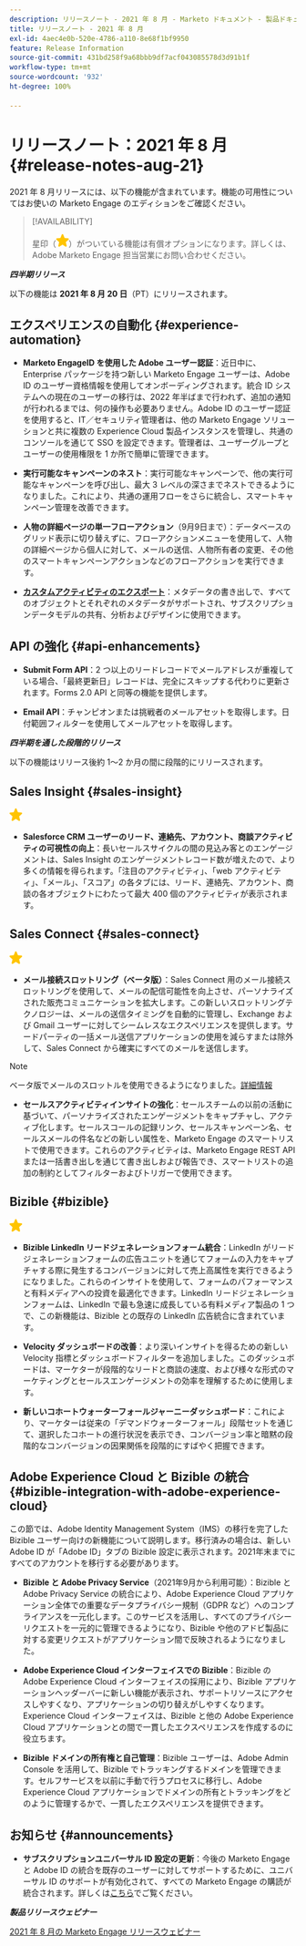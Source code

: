 ```yaml
---
description: リリースノート - 2021 年 8 月 - Marketo ドキュメント - 製品ドキュメント
title: リリースノート - 2021 年 8 月
exl-id: 4aec4e0b-520e-4786-a110-8e68f1bf9950
feature: Release Information
source-git-commit: 431bd258f9a68bbb9df7acf043085578d3d91b1f
workflow-type: tm+mt
source-wordcount: '932'
ht-degree: 100%

---
```


# リリースノート：2021 年 8 月 {#release-notes-aug-21}

2021 年 8 月リリースには、以下の機能が含まれています。機能の可用性についてはお使いの Marketo Engage のエディションをご確認ください。

>[!AVAILABILITY]
>
>星印（![](assets/yellow-star.png)）がついている機能は有償オプションになります。詳しくは、Adobe Marketo Engage 担当営業にお問い合わせください。

**_四半期リリース_**

以下の機能は **2021 年 8 月 20 日**（PT）にリリースされます。

## エクスペリエンスの自動化 {#experience-automation}

* **Marketo EngageID を使用した Adobe ユーザー認証**：近日中に、Enterprise パッケージを持つ新しい Marketo Engage ユーザーは、Adobe ID のユーザー資格情報を使用してオンボーディングされます。統合 ID システムへの現在のユーザーの移行は、2022 年半ばまで行われず、追加の通知が行われるまでは、何の操作も必要ありません。Adobe ID のユーザー認証を使用すると、IT／セキュリティ管理者は、他の Marketo Engage ソリューションと共に複数の Experience Cloud 製品インスタンスを管理し、共通のコンソールを通じて SSO を設定できます。管理者は、ユーザーグループとユーザーの使用権限を 1 か所で簡単に管理できます。

* **実行可能なキャンペーンのネスト**：実行可能なキャンペーンで、他の実行可能なキャンペーンを呼び出し、最大 3 レベルの深さまでネストできるようになりました。これにより、共通の運用フローをさらに統合し、スマートキャンペーン管理を改善できます。

* **人物の詳細ページの単一フローアクション**（9月9日まで）：データベースのグリッド表示に切り替えずに、フローアクションメニューを使用して、人物の詳細ページから個人に対して、メールの送信、人物所有者の変更、その他のスマートキャンペーンアクションなどのフローアクションを実行できます。

* **[カスタムアクティビティのエクスポート](/help/marketo/product-docs/administration/marketo-custom-activities/custom-activity-metadata-export.md)**：メタデータの書き出しで、すべてのオブジェクトとそれぞれのメタデータがサポートされ、サブスクリプションデータモデルの共有、分析およびデザインに使用できます。

## API の強化 {#api-enhancements}

* **Submit Form API**：2 つ以上のリードレコードでメールアドレスが重複している場合、「最終更新日」レコードは、完全にスキップする代わりに更新されます。Forms 2.0 API と同等の機能を提供します。

* **Email API**：チャンピオンまたは挑戦者のメールアセットを取得します。日付範囲フィルターを使用してメールアセットを取得します。

**_四半期を通した段階的リリース_**

以下の機能はリリース後約 1～2 か月の間に段階的にリリースされます。

## Sales Insight {#sales-insight}

![（星印）](assets/yellow-star.png)

* **Salesforce CRM ユーザーのリード、連絡先、アカウント、商談アクティビティの可視性の向上**：長いセールスサイクルの間の見込み客とのエンゲージメントは、Sales Insight のエンゲージメントレコード数が増えたので、より多くの情報を得られます。「注目のアクティビティ」、「web アクティビティ」、「メール」、「スコア」の各タブには、リード、連絡先、アカウント、商談の各オブジェクトにわたって最大 400 個のアクティビティが表示されます。

## Sales Connect {#sales-connect}

![（星印）](assets/yellow-star.png)

* **メール接続スロットリング（ベータ版）**：Sales Connect 用のメール接続スロットリングを使用して、メールの配信可能性を向上させ、パーソナライズされた販売コミュニケーションを拡大します。この新しいスロットリングテクノロジーは、メールの送信タイミングを自動的に管理し、Exchange および Gmail ユーザーに対してシームレスなエクスペリエンスを提供します。サードパーティの一括メール送信アプリケーションの使用を減らすまたは除外して、Sales Connect から確実にすべてのメールを送信します。

>[!NOTE]
>
>ベータ版でメールのスロットルを使用できるようになりました。[詳細情報](/help/marketo/product-docs/marketo-sales-connect/email/email-delivery/email-connection-throttling.md)

* **セールスアクティビティインサイトの強化**：セールスチームの以前の活動に基づいて、パーソナライズされたエンゲージメントをキャプチャし、アクティブ化します。セールスコールの記録リンク、セールスキャンペーン名、セールスメールの件名などの新しい属性を、Marketo Engage のスマートリストで使用できます。これらのアクティビティは、Marketo Engage REST API または一括書き出しを通じて書き出しおよび報告でき、スマートリストの追加の制約としてフィルターおよびトリガーで使用できます。

## Bizible {#bizible}

![](assets/yellow-star.png)

* **Bizible LinkedIn リードジェネレーションフォーム統合**：LinkedIn がリードジェネレーションフォームの広告ユニットを通じてフォームの入力をキャプチャする際に発生するコンバージョンに対して売上高属性を実行できるようになりました。これらのインサイトを使用して、フォームのパフォーマンスと有料メディアへの投資を最適化できます。LinkedIn リードジェネレーションフォームは、LinkedIn で最も急速に成長している有料メディア製品の 1 つで、この新機能は、Bizible との既存の LinkedIn 広告統合に含まれています。

* **Velocity ダッシュボードの改善**：より深いインサイトを得るための新しい Velocity 指標とダッシュボードフィルターを追加しました。このダッシュボードは、マーケターが段階的なリードと商談の速度、および様々な形式のマーケティングとセールスエンゲージメントの効率を理解するために使用します。

* **新しいコホートウォーターフォールジャーニーダッシュボード**：これにより、マーケターは従来の「デマンドウォーターフォール」段階セットを通じて、選択したコホートの進行状況を表示でき、コンバージョン率と暗黙の段階的なコンバージョンの因果関係を段階的にすばやく把握できます。

## Adobe Experience Cloud と Bizible の統合 {#bizible-integration-with-adobe-experience-cloud}

この節では、Adobe Identity Management System（IMS）の移行を完了した Bizible ユーザー向けの新機能について説明します。移行済みの場合は、新しい Adobe ID が「Adobe ID」タブの Bizible 設定に表示されます。2021年末までにすべてのアカウントを移行する必要があります。

* **Bizible と Adobe Privacy Service**（2021年9月から利用可能）：Bizible と Adobe Privacy Service の統合により、Adobe Experience Cloud アプリケーション全体での重要なデータプライバシー規制（GDPR など）へのコンプライアンスを一元化します。このサービスを活用し、すべてのプライバシーリクエストを一元的に管理できるようになり、Bizible や他のアドビ製品に対する変更リクエストがアプリケーション間で反映されるようになりました。

* **Adobe Experience Cloud インターフェイスでの Bizible**：Bizible の Adobe Experience Cloud インターフェイスの採用により、Bizible アプリケーションヘッダーバーに新しい機能が表示され、サポートリソースにアクセスしやすくなり、アプリケーションの切り替えがしやすくなります。Experience Cloud インターフェイスは、Bizible と他の Adobe Experience Cloud アプリケーションとの間で一貫したエクスペリエンスを作成するのに役立ちます。

* **Bizible ドメインの所有権と自己管理**：Bizible ユーザーは、Adobe Admin Console を活用して、Bizible でトラッキングするドメインを管理できます。セルフサービスを以前に手動で行うプロセスに移行し、Adobe Experience Cloud アプリケーションでドメインの所有とトラッキングをどのように管理するかで、一貫したエクスペリエンスを提供できます。

## お知らせ {#announcements}

* **サブスクリプションユニバーサル ID 設定の更新**：今後の Marketo Engage と Adobe ID の統合を既存のユーザーに対してサポートするために、ユニバーサル ID のサポートが有効化されて、すべての Marketo Engage の購読が統合されます。詳しくは[こちら](/help/marketo/product-docs/administration/settings/using-a-universal-id-for-subscription-login.md)でご覧ください。

**_製品リリースウェビナー_**

[2021 年 8 月の Marketo Engage リリースウェビナー](https://engage.marketo.com/August21_Release_Webinar.html)
